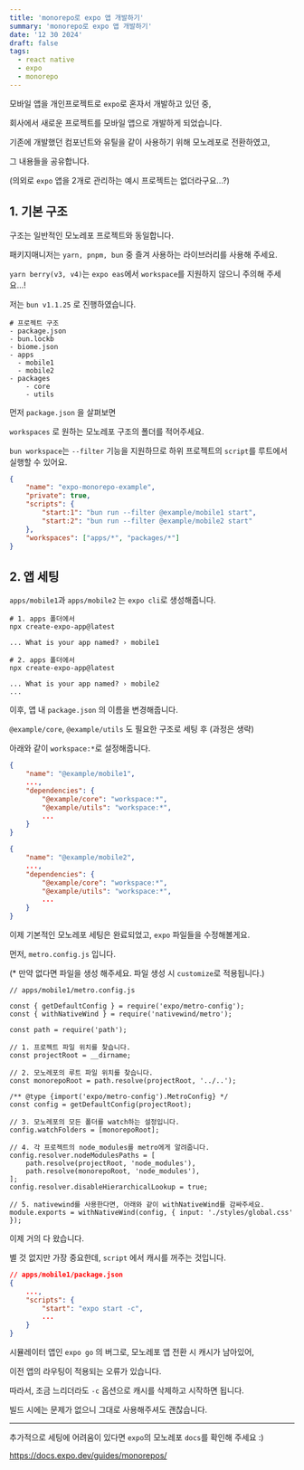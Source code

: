 ```yaml
---
title: 'monorepo로 expo 앱 개발하기'
summary: 'monorepo로 expo 앱 개발하기'
date: '12 30 2024'
draft: false
tags:
  - react native
  - expo
  - monorepo
---
```


모바일 앱을 개인프로젝트로 `expo`로 혼자서 개발하고 있던 중,

회사에서 새로운 프로젝트를 모바일 앱으로 개발하게 되었습니다.

기존에 개발했던 컴포넌트와 유틸을 같이 사용하기 위해 모노레포로 전환하였고,

그 내용들을 공유합니다.

(의외로 `expo` 앱을 2개로 관리하는 예시 프로젝트는 없더라구요...?)


## 1. 기본 구조

구조는 일반적인 모노레포 프로젝트와 동일합니다.

패키지매니저는 `yarn, pnpm, bun` 중 즐겨 사용하는 라이브러리를 사용해 주세요.

`yarn berry(v3, v4)`는 `expo eas`에서 `workspace`를 지원하지 않으니 주의해 주세요...!

저는 `bun v1.1.25` 로 진행하였습니다.  

```shell
# 프로젝트 구조
- package.json
- bun.lockb
- biome.json
- apps
  - mobile1
  - mobile2
- packages
	- core
	- utils
```

먼저 `package.json` 을 살펴보면

`workspaces` 로 원하는 모노레포 구조의 폴더를 적어주세요.

`bun workspace`는 `--filter` 기능을 지원하므로 하위 프로젝트의 `script`를 루트에서 실행할 수 있어요.

```json
{
	"name": "expo-monorepo-example",
	"private": true,
	"scripts": {
		"start:1": "bun run --filter @example/mobile1 start",
		"start:2": "bun run --filter @example/mobile2 start"
	},
	"workspaces": ["apps/*", "packages/*"]
}
```


## 2. 앱 세팅

`apps/mobile1`과 `apps/mobile2` 는 `expo cli`로 생성해줍니다.

```shell
# 1. apps 폴더에서
npx create-expo-app@latest

... What is your app named? › mobile1

# 2. apps 폴더에서
npx create-expo-app@latest

... What is your app named? › mobile2
...

```

이후, 앱 내 `package.json` 의 이름을 변경해줍니다.

`@example/core`, `@example/utils` 도 필요한 구조로 세팅 후  (과정은 생략)

아래와 같이 `workspace:*`로 설정해줍니다. 

```json
{
	"name": "@example/mobile1",
	...,
	"dependencies": {
		"@example/core": "workspace:*",
		"@example/utils": "workspace:*",
		...
	}
}

{
	"name": "@example/mobile2",
	...,
	"dependencies": {
		"@example/core": "workspace:*",
		"@example/utils": "workspace:*",
		...
	}
}
```

이제 기본적인 모노레포 세팅은 완료되었고, `expo` 파일들을 수정해볼게요.

먼저, `metro.config.js` 입니다. 

(* 만약 없다면 파일을 생성 해주세요. 파일 생성 시 `customize`로 적용됩니다.)

```tsx
// apps/mobile1/metro.config.js

const { getDefaultConfig } = require('expo/metro-config');
const { withNativeWind } = require('nativewind/metro');

const path = require('path');  

// 1. 프로젝트 파일 위치를 찾습니다.
const projectRoot = __dirname;

// 2. 모노레포의 루트 파일 위치를 찾습니다.
const monorepoRoot = path.resolve(projectRoot, '../..');

/** @type {import('expo/metro-config').MetroConfig} */
const config = getDefaultConfig(projectRoot);  

// 3. 모노레포의 모든 폴더를 watch하는 설정입니다.
config.watchFolders = [monorepoRoot];

// 4. 각 프로젝트의 node_modules를 metro에게 알려줍니다.
config.resolver.nodeModulesPaths = [
	path.resolve(projectRoot, 'node_modules'),
	path.resolve(monorepoRoot, 'node_modules'),
];
config.resolver.disableHierarchicalLookup = true;

// 5. nativewind를 사용한다면, 아래와 같이 withNativeWind를 감싸주세요.
module.exports = withNativeWind(config, { input: './styles/global.css' });
```


이제 거의 다 왔습니다.

별 것 없지만 가장 중요한데, `script` 에서 캐시를 꺼주는 것입니다.

```json
// apps/mobile1/package.json
{
	...,
	"scripts": {
		"start": "expo start -c",
		...
	}
}
```

시뮬레이터 앱인 `expo go` 의 버그로, 모노레포 앱 전환 시 캐시가 남아있어,

이전 앱의 라우팅이 적용되는 오류가 있습니다.

따라서, 조금 느리더라도 `-c` 옵션으로 캐시를 삭제하고 시작하면 됩니다.

빌드 시에는 문제가 없으니 그대로 사용해주셔도 괜찮습니다.

---

추가적으로 세팅에 어려움이 있다면 `expo`의 모노레포 `docs`를 확인해 주세요 :)

https://docs.expo.dev/guides/monorepos/



